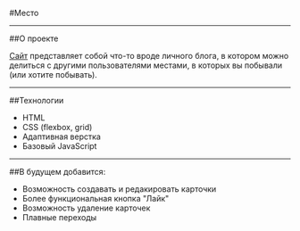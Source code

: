 #Место

------

##О проекте

[Сайт]() представляет собой что-то вроде личного блога, в котором можно делиться с другими пользователями местами, в которых вы побывали (или хотите побывать).

------

##Технологии

* HTML
* CSS (flexbox, grid)
* Адаптивная верстка
* Базовый JavaScript

------

##В будущем добавится:

* Возможность создавать и редакировать карточки
* Более функциональная кнопка "Лайк"
* Возможность удаление карточек
* Плавные переходы 